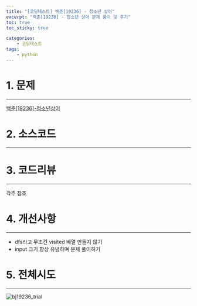 ```yaml
---
title: "[코딩테스트] 백준[19236] - 청소년 상어"
excerpt: "백준[19236] - 청소년 상어 문제 풀이 및 후기"
toc: true
toc_sticky: true

categories:
    - 코딩테스트
tags:
    - python
---
```


# 1. 문제
* * *
[백준[19236]-청소년상어](https://www.acmicpc.net/problem/19236)


# 2. 소스코드
* * *
<script src="https://gist.github.com/taehyeong51/d6d0be3a3f420246ac4be0d724e77972.js"></script>


# 3. 코드리뷰
* * *
각주 참조


# 4. 개선사항
* * *
* dfs라고 무조건 visited 배열 만들지 않기
* input 크기 항상 유념하며 문제 풀이하기


# 5. 전체시도
* * *
![bj19236_trial](https://user-images.githubusercontent.com/107748183/198956498-4b10495b-5fc9-4691-bf15-9cbdfdd5d6a8.png)